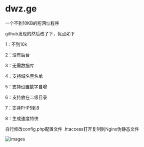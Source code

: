 # dwz.ge
一个不到10KB的短网址程序

github发现的然后改了下，优点如下

1：不到10k

2：没有后台

3：无需数据库

4：支持域名黑名单

5：支持设置数字自增

6：支持放在二级目录

7：支持PHP5到8

8：生成速度特快

自行修改config.php配置文件 .htaccess打开复制到Nginx伪静态文件

![images](https://file.lzfh.com/3buw30Gf)
